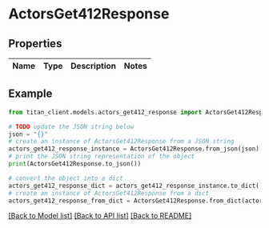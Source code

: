 # ActorsGet412Response


## Properties

Name | Type | Description | Notes
------------ | ------------- | ------------- | -------------

## Example

```python
from titan_client.models.actors_get412_response import ActorsGet412Response

# TODO update the JSON string below
json = "{}"
# create an instance of ActorsGet412Response from a JSON string
actors_get412_response_instance = ActorsGet412Response.from_json(json)
# print the JSON string representation of the object
print(ActorsGet412Response.to_json())

# convert the object into a dict
actors_get412_response_dict = actors_get412_response_instance.to_dict()
# create an instance of ActorsGet412Response from a dict
actors_get412_response_from_dict = ActorsGet412Response.from_dict(actors_get412_response_dict)
```
[[Back to Model list]](../README.md#documentation-for-models) [[Back to API list]](../README.md#documentation-for-api-endpoints) [[Back to README]](../README.md)


